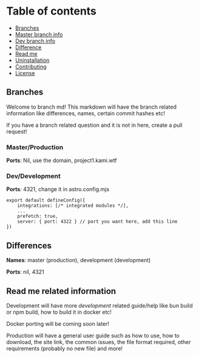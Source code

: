 # Table of contents

- [Branches](#Branches)
- [Master branch info](#Master/Production)
- [Dev branch info](#Dev/Development)
- [Difference](#Difference)
- [Read me](#readme)
- [Uninstallation](#uninstallation)
- [Contributing](#contributing)
- [License](#license)

## Branches
Welcome to branch md! This markdown will have the branch related information like differences, names, certain commit hashes etc! 

If you have a branch related question and it is not in here, create a pull request!

### Master/Production

**Ports**: Nil, use the domain, project1.kami.wtf

### Dev/Development

**Ports**: 4321, change it in astro.config.mjs
```
export default defineConfig({
	integrations: [/* integrated modules */],
	...
	prefetch: true,
	server: { port: 4322 } // port you want here, add this line
})
```

## Differences

**Names**:  master (production), development (development)

**Ports**: nil, 4321

## Read me related information

Development will have more *development* related guide/help like bun build or npm build, how to build it in docker etc!

Docker porting will be coming soon later!

Production will have a general user guide such as how to use, how to download, the site link, the common issues, the file format required, other requirements (probably no new file) and more!